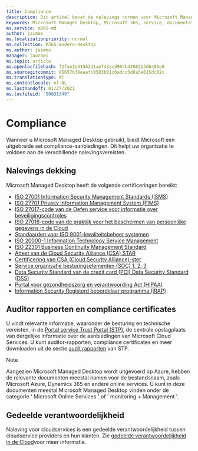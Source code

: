 ```yaml
---
title: Compliance
description: Dit artikel bevat de nalevings normen voor Microsoft Managed Desktop.
keywords: Microsoft Managed Desktop, Microsoft 365, service, documentatie
ms.service: m365-md
author: jaimeo
ms.localizationpriority: normal
ms.collection: M365-modern-desktop
ms.author: jaimeo
manager: laurawi
ms.topic: article
ms.openlocfilehash: f2fae1e41562d1ae743ecd964b42082b3d6486e8
ms.sourcegitcommit: 05657b39eaafc0503b01c6adcc5d8a5e615dc02c
ms.translationtype: MT
ms.contentlocale: nl-NL
ms.lasthandoff: 01/27/2021
ms.locfileid: "50031349"
---
```

# <a name="compliance"></a>Compliance

Wanneer u Microsoft Managed Desktop gebruikt, biedt Microsoft een uitgebreide set compliance-aanbiedingen. Dit helpt uw organisatie te voldoen aan de verschillende nalevingsvereisten.

## <a name="compliance-coverage"></a>Nalevings dekking

Microsoft Managed Desktop heeft de volgende certificeringen bereikt:

- [ISO 27001 Information Security Management Standards (ISMS)](https://docs.microsoft.com/compliance/regulatory/offering-ISO-27001)
- [ISO 27701 Privacy Information Management System (PIMS)](https://docs.microsoft.com/compliance/regulatory/offering-iso-27701)
- [ISO 27017-code van de Oefen service voor informatie over beveiligingscontroles](https://docs.microsoft.com/compliance/regulatory/offering-ISO-27017)
- [ISO 27018-code van de praktijk voor het beschermen van persoonlijke gegevens in de Cloud](https://docs.microsoft.com/compliance/regulatory/offering-ISO-27018)
- [Standaarden voor ISO 9001-kwaliteitsbeheer systemen](https://docs.microsoft.com/compliance/regulatory/offering-ISO-9001)
- [ISO 20000-1 Information Technology Service Management](https://docs.microsoft.com/compliance/regulatory/offering-ISO-20000-1-2011)
- [ISO 22301 Business Continuity Management Standard](https://docs.microsoft.com/compliance/regulatory/offering-ISO-22301)
- [Attest van de Cloud Security Alliance (CSA) STAR](https://docs.microsoft.com/compliance/regulatory/offering-CSA-STAR-Attestation)
- [Certificering van CSA (Cloud Security Alliance)-ster](https://docs.microsoft.com/compliance/regulatory/offering-CSA-Star-Certification)
- [Service organisatie besturingselementen (SOC) 1, 2, 3](https://docs.microsoft.com/compliance/regulatory/offering-SOC)
- [Data Security Standard van de credit card (PCI) Data Security Standard (DSS)](https://docs.microsoft.com/compliance/regulatory/offering-PCI-DSS)
- [Portal voor gezondheidszorg en verantwoording Act (HIPAA)](https://docs.microsoft.com/compliance/regulatory/offering-hipaa-hitech)
- [Information Security Registerd beoordelaar programma (IRAP)](https://docs.microsoft.com/compliance/regulatory/offering-ccsl-irap-australia)


## <a name="auditor-reports-and-compliance-certificates"></a>Auditor rapporten en compliance certificates

U vindt relevante informatie, waaronder de besturing en technische vereisten, in de [Portal service Trust Portal (STP)](https://servicetrust.microsoft.com/), de centrale opslagplaats van dergelijke informatie over de aanbiedingen van Microsoft Cloud Services. U kunt auditor-rapporten, compliance certificates en meer downloaden uit de sectie [audit rapporten](https://servicetrust.microsoft.com/ViewPage/MSComplianceGuide) van STP.

> [!NOTE]
> Aangezien Microsoft Managed Desktop wordt uitgevoerd op Azure, hebben de relevante documenten meestal namen voor de bestandsnaam, zoals Microsoft Azure, Dynamics 365 en andere online services. U kunt in deze documenten meestal Microsoft Managed Desktop vinden onder de categorie ' Microsoft Online Services ' of ' monitoring + Management '.

## <a name="shared-responsibility"></a>Gedeelde verantwoordelijkheid

Naleving voor cloudservices is een gedeelde verantwoordelijkheid tussen cloudservice providers en hun klanten. Zie [gedeelde verantwoordelijkheid in de Cloud](https://docs.microsoft.com/azure/security/fundamentals/shared-responsibility)voor meer informatie.
